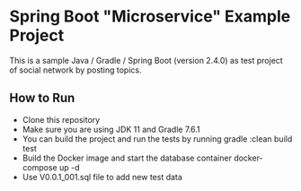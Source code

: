 # Spring Boot "Microservice" Example Project

This is a sample Java / Gradle / Spring Boot (version 2.4.0) as test project of social network by posting topics.

## How to Run
* Clone this repository
* Make sure you are using JDK 11 and Gradle 7.6.1
* You can build the project and run the tests by running gradle :clean build test
* Build the Docker image and start the database container docker-compose up -d
* Use V0.0.1_001.sql file to add new test data

